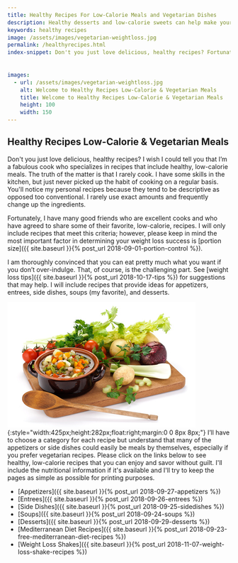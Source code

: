 ```yaml
---
title: Healthy Recipes For Low-Calorie Meals and Vegetarian Dishes
description: Healthy desserts and low-calorie sweets can help make your weight loss journey easier! Try our delicious, easy recipes and be amazed!
keywords: healthy recipes
image: /assets/images/vegetarian-weightloss.jpg
permalink: /healthyrecipes.html
index-snippet: Don't you just love delicious, healthy recipes? Fortunately, I have many good friends who are excellent cooks and who have agreed to share some of their favorite, low-calorie, recipes.


images:
  - url: /assets/images/vegetarian-weightloss.jpg
    alt: Welcome to Healthy Recipes Low-Calorie & Vegetarian Meals
    title: Welcome to Healthy Recipes Low-Calorie & Vegetarian Meals
    height: 100
    width: 150
---
```


## Healthy Recipes Low-Calorie & Vegetarian Meals
Don't you just love delicious, healthy recipes? I wish I could tell you that I’m a fabulous cook who specializes in recipes that include healthy, low-calorie meals. The truth of the matter is that I rarely cook. I have some skills in the kitchen, but just never picked up the habit of cooking on a regular basis. You'll notice my personal recipes because they tend to be descriptive as opposed too conventional. I rarely use exact amounts and frequently change up the ingredients.

Fortunately, I have many good friends who are excellent cooks and who have agreed to share some of their favorite, low-calorie, recipes. I will only include recipes that meet this criteria; however, please keep in mind the most important factor in determining your weight loss success is [portion size]({{ site.baseurl }}{% post_url 2018-09-01-portion-control %}).  

I am thoroughly convinced that you can eat pretty much what you want if you don’t over-indulge. That, of course, is the challenging part. See [weight loss tips]({{ site.baseurl }}{% post_url 2018-10-17-tips %}) for suggestions that may help. I will include recipes that provide ideas for appetizers, entrees, side dishes, soups (my favorite), and desserts.

![Welcome to Healthy Recipes Low-Calorie & Vegetarian Meals](/assets/images/vegetarian-weightloss.jpg){:style="width:425px;height:282px;float:right;margin:0 0 8px 8px;"}
I’ll have to choose a category for each recipe but understand that many of the appetizers or side dishes could easily be meals by themselves, especially if you prefer vegetarian recipes. Please click on the links below to see healthy, low-calorie recipes that you can enjoy and savor without guilt. I'll include the nutritional information if it's available and I'll try to keep the pages as simple as possible for printing purposes.
<div class="clearfix"></div>

* [Appetizers]({{ site.baseurl }}{% post_url 2018-09-27-appetizers %})
* [Entrees]({{ site.baseurl }}{% post_url 2018-09-26-entrees %})
* [Side Dishes]({{ site.baseurl }}{% post_url 2018-09-25-sidedishes %})
* [Soups]({{ site.baseurl }}{% post_url 2018-09-24-soups %})
* [Desserts]({{ site.baseurl }}{% post_url 2018-09-29-desserts %})
* [Mediterranean Diet Recipes]({{ site.baseurl }}{% post_url 2018-09-23-free-mediterranean-diet-recipes %})
* [Weight Loss Shakes]({{ site.baseurl }}{% post_url 2018-11-07-weight-loss-shake-recipes %})
